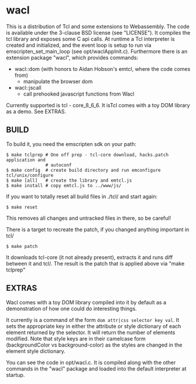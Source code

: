 wacl
=====

This is a distribution of Tcl and some extensions to Webassembly. The code is 
available under the 3-clause BSD license (see "LICENSE").
It compiles the tcl library and exposes some C api calls. At runtime a Tcl 
interpreter is created and initialized, and the event loop is setup to run via 
emscripten\_set\_main\_loop (see opt/waclAppInit.c). Furthermore there is an
extension package "wacl", which provides commands:

- wacl::dom (with honors to Aidan Hobson's emtcl, where the code comes from)
  * manipulate the browser dom
- wacl::jscall
  * call prehooked javascript functions from Wacl

Currently supported is tcl - core\_8\_6\_6. It isTcl comes with a toy DOM library as a demo. See EXTRAS.

BUILD
-----

To build it, you need the emscripten sdk on your path:

    $ make tclprep # One off prep - tcl-core download, hacks.patch application and
                   # autoconf
    $ make config  # create build directory and run emconfigure tcl/unix/configure
    $ make [all]   # create the library and emtcl.js
    $ make install # copy emtcl.js to ../www/js/

If you want to totally reset all build files in ./tcl/ and start again:

    $ make reset

This removes all changes and untracked files in there, so be careful!

There is a target to recreate the patch, if you changed anything important in tcl/

    $ make patch

It downloads tcl-core (it not already present), extracts it and runs diff between 
it and tcl/. The result is the patch that is applied above via "make tclprep"

EXTRAS
------

Wacl comes with a toy DOM library compiled into it by default
as a demonstration of how one could do interesting things.

It currently is a command of the form `dom attr|css selector key val`. It sets
the appropriate key in either the attribute or style dictionary of each element
returned by the selector. It will return the number of elements modified. Note
that style keys are in their camelcase form (backgroundColor vs background-color)
as the styles are changed in the element style dictionary.

You can see the code in opt/wacl.c. It is compiled along with the other commands
in the "wacl" package and loaded into the default interpreter at startup.


